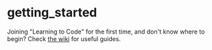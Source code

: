 getting_started
===============

Joining "Learning to Code" for the first time, and don't know where to begin? Check [the wiki](https://github.com/BuffaloLTC/getting_started/wiki) for useful guides.
